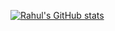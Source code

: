 [![Rahul's GitHub stats](https://github-readme-stats.vercel.app/api?username=Rahulsharma468)](https://github.com/Rahulsharma468/github-readme-stats)
